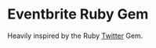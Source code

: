 # Eventbrite Ruby Gem

Heavily inspired by the Ruby [Twitter](https://github.com/sferik/twitter) Gem.